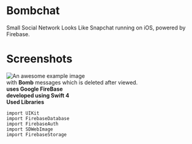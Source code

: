 # Bombchat
Small Social Network Looks Like Snapchat running on iOS, powered by Firebase.
<br>
# Screenshots
![An awesome example image](https://i.imgur.com/qZ9Vsf0.png "Image Title")
<br>
with **Bomb** messages which is deleted after viewed.
<br>
**uses Google FireBase**
<br>
**developed using Swift 4**
<br>
**Used Libraries**
<br>
```
import UIKit
import FirebaseDatabase
import FirebaseAuth
import SDWebImage
import FirebaseStorage

```
